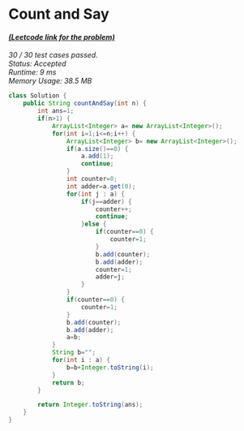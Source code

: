 # **Count and Say**

#### [_(Leetcode link for the problem)_](https://leetcode.com/problems/count-and-say/)

_30 / 30 test cases passed.  
Status: Accepted  
Runtime: 9 ms  
Memory Usage: 38.5 MB_

```java
class Solution {
    public String countAndSay(int n) {
        int ans=1;
        if(n>1) {
        	ArrayList<Integer> a= new ArrayList<Integer>();
        	for(int i=1;i<=n;i++) {
        		ArrayList<Integer> b= new ArrayList<Integer>();
        		if(a.size()==0) {
        			a.add(1);
        			continue;
        		}
        		int counter=0;
        		int adder=a.get(0);
        		for(int j : a) {
        			if(j==adder) {
        				counter++;
        				continue;
        			}else {
        				if(counter==0) {
        					counter=1;
        				}
        				b.add(counter);
        				b.add(adder);
        				counter=1;
        				adder=j;
        			}
        		}
        		if(counter==0) {
					counter=1;
				}
        		b.add(counter);
				b.add(adder);
				a=b;
        	}
        	String b="";
        	for(int i : a) {
        		b=b+Integer.toString(i);
        	}
        	return b;
        }

        return Integer.toString(ans);
    }
}
```
